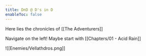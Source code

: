 ```yaml
---
title: DnD @ D's in D
enableToc: false
---
```


Here lies the chronicles of [[The Adventurers]]

Navigate on the left! Maybe start with [[Chapters/01 - Acid Rain]]

![[Enemies/Vellathdros.png]]
